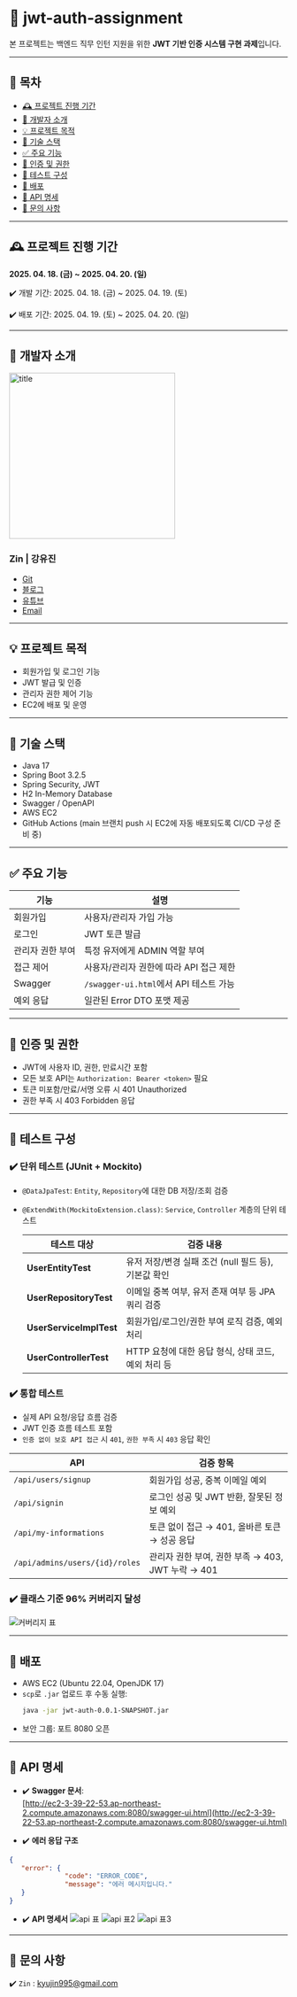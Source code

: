 # 🔐 jwt-auth-assignment

본 프로젝트는 백엔드 직무 인턴 지원을 위한 **JWT 기반 인증 시스템 구현 과제**입니다.

---

## 📑 목차

- [🕰️ 프로젝트 진행 기간](#-프로젝트-진행-기간)
- [🐣 개발자 소개](#-개발자-소개)
- [💡 프로젝트 목적](#-프로젝트-목적)
- [📌 기술 스택](#-기술-스택)
- [✅ 주요 기능](#-주요-기능)
- [🔐 인증 및 권한](#-인증-및-권한)
- [🧪 테스트 구성](#-테스트-구성)
- [🚀 배포](#-배포)
- [📡 API 명세](#-api-명세)
- [📨 문의 사항](#-문의-사항)

---

## 🕰️ 프로젝트 진행 기간
**2025. 04. 18. (금) ~ 2025. 04. 20. (일)**

✔️ 개발 기간: 2025. 04. 18. (금) ~ 2025. 04. 19. (토)

✔️ 배포 기간: 2025. 04. 19. (토) ~ 2025. 04. 20. (일)

---

## 🐣 개발자 소개
<img src="https://flat-argument-d72.notion.site/image/attachment%3A299ccf73-f33a-4a4f-8a1c-22cfb4761c1d%3Ayujin.png?table=block&id=1db7faba-9f3f-801a-a2dc-d5aea3f290d5&spaceId=6d2b4374-e79b-4036-a9cd-432b0325afd7&width=1420&userId=&cache=v2" alt="title" width="300"/>

### **Zin | 강유진**
- [Git](https://github.com/YJ-Kkang)
- [블로그](https://velog.io/@yjkang/posts)
- [유튜브](https://www.youtube.com/@ZenithOfZin)
- [Email](kyujin995@gmail.com)

---

## 💡 프로젝트 목적

- 회원가입 및 로그인 기능
- JWT 발급 및 인증
- 관리자 권한 제어 기능
- EC2에 배포 및 운영

---

## 📌 기술 스택

- Java 17
- Spring Boot 3.2.5
- Spring Security, JWT
- H2 In-Memory Database
- Swagger / OpenAPI
- AWS EC2
- GitHub Actions (main 브랜치 push 시 EC2에 자동 배포되도록 CI/CD 구성 준비 중)

---

## ✅ 주요 기능

| 기능 | 설명 |
|------|------|
| 회원가입 | 사용자/관리자 가입 가능 |
| 로그인 | JWT 토큰 발급 |
| 관리자 권한 부여 | 특정 유저에게 ADMIN 역할 부여 |
| 접근 제어 | 사용자/관리자 권한에 따라 API 접근 제한 |
| Swagger | `/swagger-ui.html`에서 API 테스트 가능 |
| 예외 응답 | 일관된 Error DTO 포맷 제공 |

---

## 🔐 인증 및 권한

- JWT에 사용자 ID, 권한, 만료시간 포함
- 모든 보호 API는 `Authorization: Bearer <token>` 필요
- 토큰 미포함/만료/서명 오류 시 401 Unauthorized
- 권한 부족 시 403 Forbidden 응답

---

## 🧪 테스트 구성

### ✔️ 단위 테스트 (JUnit + Mockito)
- `@DataJpaTest`: `Entity`, `Repository`에 대한 DB 저장/조회 검증
- `@ExtendWith(MockitoExtension.class)`: `Service`, `Controller` 계층의 단위 테스트

  | 테스트 대상 | 검증 내용 |
  |-------------|-----------|
  | **UserEntityTest** | 유저 저장/변경 실패 조건 (null 필드 등), 기본값 확인 |
  | **UserRepositoryTest** | 이메일 중복 여부, 유저 존재 여부 등 JPA 쿼리 검증 |
  | **UserServiceImplTest** | 회원가입/로그인/권한 부여 로직 검증, 예외 처리 |
  | **UserControllerTest** | HTTP 요청에 대한 응답 형식, 상태 코드, 예외 처리 등 |

### ✔️ 통합 테스트
- 실제 API 요청/응답 흐름 검증
- JWT 인증 흐름 테스트 포함
- `인증 없이 보호 API 접근` 시 `401`, `권한 부족` 시 `403` 응답 확인 

| API | 검증 항목 |
|-----|-----------|
| `/api/users/signup` | 회원가입 성공, 중복 이메일 예외 |
| `/api/signin` | 로그인 성공 및 JWT 반환, 잘못된 정보 예외 |
| `/api/my-informations` | 토큰 없이 접근 → 401, 올바른 토큰 → 성공 응답 |
| `/api/admins/users/{id}/roles` | 관리자 권한 부여, 권한 부족 → 403, JWT 누락 → 401 |


### ✔️ 클래스 기준 96% 커버리지 달성
![커버리지 표](https://flat-argument-d72.notion.site/image/attachment%3A793f5bfd-7532-4919-a19a-be89e05a32d8%3Aimage.png?table=block&id=1db7faba-9f3f-80af-91af-dbb9b1bb1ab5&spaceId=6d2b4374-e79b-4036-a9cd-432b0325afd7&width=2000&userId=&cache=v2)

---

## 🚀 배포

- AWS EC2 (Ubuntu 22.04, OpenJDK 17)
- `scp`로 `.jar` 업로드 후 수동 실행:
  ```bash
  java -jar jwt-auth-0.0.1-SNAPSHOT.jar
  ```
- 보안 그룹: 포트 8080 오픈

---

## 📡 API 명세

-   ✔️ **Swagger 문서**:  
  [http://ec2-3-39-22-53.ap-northeast-2.compute.amazonaws.com:8080/swagger-ui.html](http://ec2-3-39-22-53.ap-northeast-2.compute.amazonaws.com:8080/swagger-ui.html)


-  ✔️ **에러 응답 구조**

```json
{
   "error": {
              "code": "ERROR_CODE",
              "message": "에러 메시지입니다."
   }
}
```

-  ✔️ **API 명세서**
![api 표](https://flat-argument-d72.notion.site/image/attachment%3A7d1e69ad-55ec-47a0-bac1-d11e6bbb2185%3Aimage.png?table=block&id=1db7faba-9f3f-80a0-8b82-d0f04b90165a&spaceId=6d2b4374-e79b-4036-a9cd-432b0325afd7&width=2000&userId=&cache=v2)
![api 표2](https://flat-argument-d72.notion.site/image/attachment%3A06793c3a-9bd1-4267-b4b6-23170b3465bc%3Aimage.png?table=block&id=1db7faba-9f3f-800c-8fe9-dbde42123b76&spaceId=6d2b4374-e79b-4036-a9cd-432b0325afd7&width=2000&userId=&cache=v2)
![api 표3](https://flat-argument-d72.notion.site/image/attachment%3Afc479185-706d-473b-b866-c853162615c6%3Aimage.png?table=block&id=1db7faba-9f3f-80a0-9064-d0596773f9b5&spaceId=6d2b4374-e79b-4036-a9cd-432b0325afd7&width=2000&userId=&cache=v2)

---

## 📨 문의 사항
✔️ `Zin` : kyujin995@gmail.com
